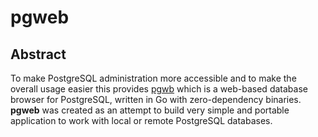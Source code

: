 # pgweb

## Abstract

To make PostgreSQL administration more accessible and to make the overall usage easier this provides [pgwb](http://sosedoff.github.io/pgweb/) which is a web-based database browser for PostgreSQL, written in Go with zero-dependency binaries. **pgweb** was created as an attempt to build very simple and portable application to work with local or remote PostgreSQL databases.

